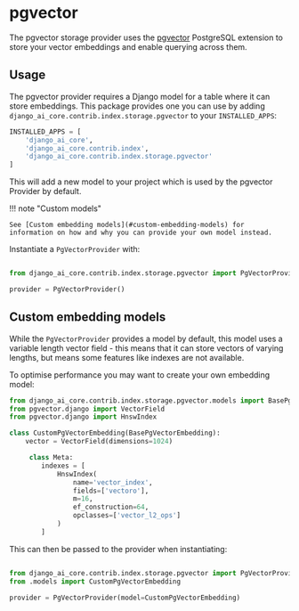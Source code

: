 # pgvector

The pgvector storage provider uses the [pgvector](https://github.com/pgvector/pgvector) PostgreSQL extension to store your vector embeddings and enable querying across them.

## Usage

The pgvector provider requires a Django model for a table where it can store embeddings. This package provides one you can use by adding `django_ai_core.contrib.index.storage.pgvector` to your `INSTALLED_APPS`:

```python
INSTALLED_APPS = [
    'django_ai_core',
    'django_ai_core.contrib.index',
    'django_ai_core.contrib.index.storage.pgvector'
]
```

This will add a new model to your project which is used by the pgvector Provider by default.

!!! note "Custom models"

    See [Custom embedding models](#custom-embedding-models) for information on how and why you can provide your own model instead.

Instantiate a `PgVectorProvider` with:

```python

from django_ai_core.contrib.index.storage.pgvector import PgVectorProvider

provider = PgVectorProvider()
```

## Custom embedding models

While the `PgVectorProvider` provides a model by default, this model uses a variable length vector field - this means that it can store vectors of varying lengths, but means some features like indexes are not available.

To optimise performance you may want to create your own embedding model:

```python
from django_ai_core.contrib.index.storage.pgvector.models import BasePgVectorEmbedding
from pgvector.django import VectorField
from pgvector.django import HnswIndex

class CustomPgVectorEmbedding(BasePgVectorEmbedding):
    vector = VectorField(dimensions=1024)

     class Meta:
        indexes = [
            HnswIndex(
                name='vector_index',
                fields=['vectoro'],
                m=16,
                ef_construction=64,
                opclasses=['vector_l2_ops']
            )
        ]
```

This can then be passed to the provider when instantiating:

```python

from django_ai_core.contrib.index.storage.pgvector import PgVectorProvider
from .models import CustomPgVectorEmbedding

provider = PgVectorProvider(model=CustomPgVectorEmbedding)
```
